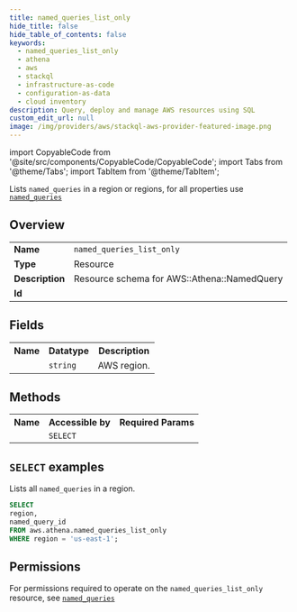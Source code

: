 ```yaml
---
title: named_queries_list_only
hide_title: false
hide_table_of_contents: false
keywords:
  - named_queries_list_only
  - athena
  - aws
  - stackql
  - infrastructure-as-code
  - configuration-as-data
  - cloud inventory
description: Query, deploy and manage AWS resources using SQL
custom_edit_url: null
image: /img/providers/aws/stackql-aws-provider-featured-image.png
---
```


import CopyableCode from '@site/src/components/CopyableCode/CopyableCode';
import Tabs from '@theme/Tabs';
import TabItem from '@theme/TabItem';

Lists <code>named_queries</code> in a region or regions, for all properties use <a href="/providers/aws/serviceName/named_queries/"><code>named_queries</code></a>

## Overview
<table><tbody>
<tr><td><b>Name</b></td><td><code>named_queries_list_only</code></td></tr>
<tr><td><b>Type</b></td><td>Resource</td></tr>
<tr><td><b>Description</b></td><td>Resource schema for AWS::Athena::NamedQuery</td></tr>
<tr><td><b>Id</b></td><td><CopyableCode code="aws.athena.named_queries_list_only" /></td></tr>
</tbody></table>

## Fields
<table><tbody><tr><th>Name</th><th>Datatype</th><th>Description</th></tr><tr><td><CopyableCode code="region" /></td><td><code>string</code></td><td>AWS region.</td></tr>
</tbody></table>

## Methods

<table><tbody>
  <tr>
    <th>Name</th>
    <th>Accessible by</th>
    <th>Required Params</th>
  </tr>
  <tr>
    <td><CopyableCode code="list_resources" /></td>
    <td><code>SELECT</code></td>
    <td><CopyableCode code="region" /></td>
  </tr>
</tbody></table>

## `SELECT` examples
Lists all <code>named_queries</code> in a region.
```sql
SELECT
region,
named_query_id
FROM aws.athena.named_queries_list_only
WHERE region = 'us-east-1';
```


## Permissions

For permissions required to operate on the <code>named_queries_list_only</code> resource, see <a href="/providers/aws/athena/named_queries/#permissions"><code>named_queries</code></a>

